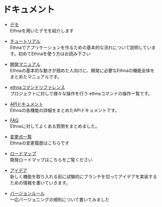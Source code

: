 # ドキュメント
- [デモ](ethna-document-demo.html "ethna-document-demo (732d)")  
Ethnaを用いたデモを紹介します

- [チュートリアル](ethna-document-tutorial.html "ethna-document-tutorial (545d)")  
Ethnaでアプリケーションを作るための基本的な流れについて説明しています。初めてEthnaを使う方はお読み下さい

- [開発マニュアル](ethna-document-dev_guide.html "ethna-document-dev\_guide (302d)")  
Ethnaの基本的な動きが掴めた人向けに、開発に必要なEthnaの機能全体をまとめたマニュアルです。

- [ethnaコマンドリファレンス](ethna-document-dev_guide-ethna_command.html "ethna-document-dev\_guide-ethna\_command (520d)")  
プロジェクトに対して様々な操作を行う ethnaコマンドの操作一覧です。

- [APIドキュメント](doc/)  
Ethnaの各機能の詳細をまとめたAPIドキュメントです。

- [FAQ](ethna-document-faq.html "ethna-document-faq (1240d)")  
Ethnaに対してよくある質問をまとめました。

- [変更点一覧](ethna-document-changes.html "ethna-document-changes (294d)")  
Ethnaの変更履歴はこちらです

- [ロードマップ](ethna-document-roadmap.html "ethna-document-roadmap (1240d)")  
開発ロードマップはこちらをご覧ください

- [アイデア](ethna-document-ideas.html "ethna-document-ideas (738d)")  
新しく機能を取り入れる前に試験的にブランチを切ってアイデアを実装するための情報を書いていきます。

- [バージョンルール](ethna-document-versioning.html "ethna-document-versioning (1240d)")  
一応バージョニングの規則について書いてみました

<!-- ??END id:body -->
<!-- ??BEGIN id:summary --><!-- ??END id:note -->
